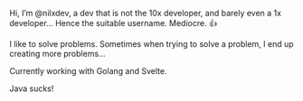 Hi, I’m @nilxdev, a dev that is not the 10x developer, and barely even a 1x developer... Hence the suitable username. Mediocre.
👍

I like to solve problems. Sometimes when trying to solve a problem, I end up creating more problems...

Currently working with Golang and Svelte.

Java sucks!

